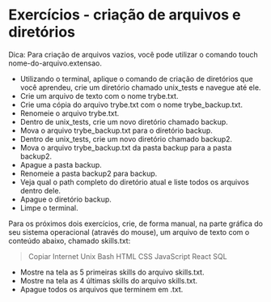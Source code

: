 # Exercícios - criação de arquivos e diretórios
Dica: Para criação de arquivos vazios, você pode utilizar o comando touch nome-do-arquivo.extensao.

- Utilizando o terminal, aplique o comando de criação de diretórios que você aprendeu, crie um diretório chamado unix_tests e navegue até ele.
- Crie um arquivo de texto com o nome trybe.txt.
- Crie uma cópia do arquivo trybe.txt com o nome trybe_backup.txt.
- Renomeie o arquivo trybe.txt.
- Dentro de unix_tests, crie um novo diretório chamado backup.
- Mova o arquivo trybe_backup.txt para o diretório backup.
- Dentro de unix_tests, crie um novo diretório chamado backup2.
- Mova o arquivo trybe_backup.txt da pasta backup para a pasta backup2.
- Apague a pasta backup.
- Renomeie a pasta backup2 para backup.
- Veja qual o path completo do diretório atual e liste todos os arquivos dentro dele.
- Apague o diretório backup.
- Limpe o terminal.

Para os próximos dois exercícios, crie, de forma manual, na parte gráfica do seu sistema operacional (através do mouse), um arquivo de texto com o conteúdo abaixo, chamado skills.txt:

> Copiar
> Internet
> Unix
> Bash
> HTML
> CSS
> JavaScript
> React
>SQL

- Mostre na tela as 5 primeiras skills do arquivo skills.txt.
- Mostre na tela as 4 últimas skills do arquivo skills.txt.
- Apague todos os arquivos que terminem em .txt.